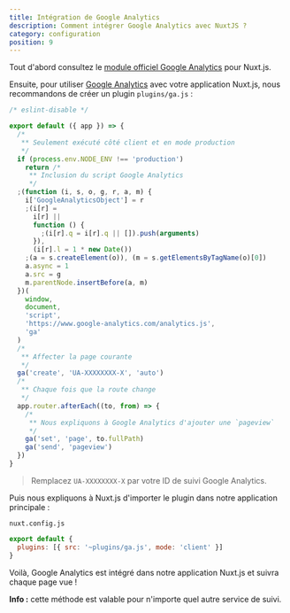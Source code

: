 ```yaml
---
title: Intégration de Google Analytics
description: Comment intégrer Google Analytics avec NuxtJS ?
category: configuration
position: 9
---
```


Tout d'abord consultez le [module officiel Google Analytics](https://github.com/nuxt-community/analytics-module) pour Nuxt.js.

Ensuite, pour utiliser [Google Analytics](https://www.google.com/analytics/) avec votre application Nuxt.js, nous recommandons de créer un plugin `plugins/ga.js` :

```js
/* eslint-disable */

export default ({ app }) => {
  /*
   ** Seulement exécuté côté client et en mode production
   */
  if (process.env.NODE_ENV !== 'production')
    return /*
     ** Inclusion du script Google Analytics
     */
  ;(function (i, s, o, g, r, a, m) {
    i['GoogleAnalyticsObject'] = r
    ;(i[r] =
      i[r] ||
      function () {
        ;(i[r].q = i[r].q || []).push(arguments)
      }),
      (i[r].l = 1 * new Date())
    ;(a = s.createElement(o)), (m = s.getElementsByTagName(o)[0])
    a.async = 1
    a.src = g
    m.parentNode.insertBefore(a, m)
  })(
    window,
    document,
    'script',
    'https://www.google-analytics.com/analytics.js',
    'ga'
  )
  /*
   ** Affecter la page courante
   */
  ga('create', 'UA-XXXXXXXX-X', 'auto')
  /*
   ** Chaque fois que la route change
   */
  app.router.afterEach((to, from) => {
    /*
     ** Nous expliquons à Google Analytics d'ajouter une `pageview`
     */
    ga('set', 'page', to.fullPath)
    ga('send', 'pageview')
  })
}
```

> Remplacez `UA-XXXXXXXX-X` par votre ID de suivi Google Analytics.

Puis nous expliquons à Nuxt.js d'importer le plugin dans notre application principale :

`nuxt.config.js`

```js
export default {
  plugins: [{ src: '~plugins/ga.js', mode: 'client' }]
}
```

Voilà, Google Analytics est intégré dans notre application Nuxt.js et suivra chaque page vue !

<div class="Alert Alert--engins-kewlblue">

<b>Info :</b> cette méthode est valable pour n'importe quel autre service de suivi.

</div>
